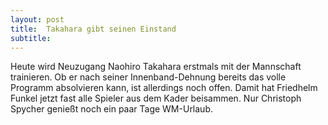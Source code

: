 ```yaml
---
layout: post
title:  Takahara gibt seinen Einstand
subtitle:  
---
```


Heute wird Neuzugang Naohiro Takahara erstmals mit der Mannschaft trainieren. Ob er nach seiner Innenband-Dehnung bereits das volle Programm absolvieren kann, ist allerdings noch offen. Damit hat Friedhelm Funkel jetzt fast alle Spieler aus dem Kader beisammen. Nur Christoph Spycher genießt noch ein paar Tage WM-Urlaub.


